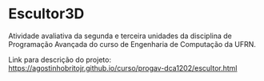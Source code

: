 # Escultor3D

Atividade avaliativa da segunda e terceira unidades da disciplina de Programação Avançada do curso de Engenharia de Computação da UFRN.

Link para descrição do projeto: https://agostinhobritojr.github.io/curso/progav-dca1202/escultor.html
